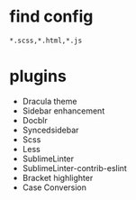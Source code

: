 # find config
`*.scss,*.html,*.js`


# plugins
- Dracula theme
- Sidebar enhancement
- Docblr
- Syncedsidebar
- Scss
- Less
- SublimeLinter
- SublimeLinter-contrib-eslint
- Bracket highlighter
- Case Conversion
